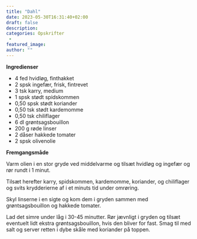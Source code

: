 ```yaml
---
title: "Dahl"
date: 2023-05-30T16:31:40+02:00
draft: false
description:
categories: Opskrifter
 -
featured_image:
author: ""
---
```


**Ingredienser**

- 4 fed hvidløg, finthakket
- 2 spsk ingefær, frisk, fintrevet
- 3 tsk karry, medium
- 1 spsk stødt spidskommen
- 0,50 spsk stødt koriander
- 0,50 tsk stødt kardemomme
- 0,50 tsk chiliflager
- 6 dl grøntsagsbouillon
- 200 g røde linser
- 2 dåser hakkede tomater
- 2 spsk olivenolie

**Fremgangsmåde**

Varm olien i en stor gryde ved middelvarme og tilsæt hvidløg og ingefær og rør rundt i 1 minut.

Tilsæt herefter karry, spidskommen, kardemomme, koriander, og chiliflager og svits krydderierne af i et minuts tid under omrøring.

Skyl linserne i en sigte og kom dem i gryden sammen med grøntsagsbouillon og hakkede tomater.

Lad det simre under låg i 30-45 minutter. Rør jævnligt i gryden og tilsæt eventuelt lidt ekstra grøntsagsbouillon, hvis den bliver for fast. Smag til med salt og server retten i dybe skåle med koriander på toppen.
